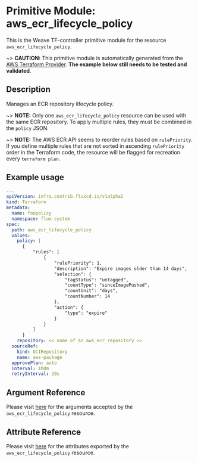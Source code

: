 
# Primitive Module: aws_ecr_lifecycle_policy

This is the Weave TF-controller primitive module for the resource `aws_ecr_lifecycle_policy`.

~> **CAUTION:** This primitive module is automatically generated from the [AWS Terraform Provider](https://registry.terraform.io/providers/hashicorp/aws/latest/docs/resources/ecr_lifecycle_policy). **The example below still needs to be tested and validated**.

## Description

Manages an ECR repository lifecycle policy.

~> **NOTE:** Only one `aws_ecr_lifecycle_policy` resource can be used with the same ECR repository. To apply multiple rules, they must be combined in the `policy` JSON.

~> **NOTE:** The AWS ECR API seems to reorder rules based on `rulePriority`. If you define multiple rules that are not sorted in ascending `rulePriority` order in the Terraform code, the resource will be flagged for recreation every `terraform plan`.

## Example usage

```yaml
---
apiVersion: infra.contrib.fluxcd.io/v1alpha1
kind: Terraform
metadata:
  name: foopolicy
  namespace: flux-system
spec:
  path: aws_ecr_lifecycle_policy
  values:
    policy: |
      {
          "rules": [
              {
                  "rulePriority": 1,
                  "description": "Expire images older than 14 days",
                  "selection": {
                      "tagStatus": "untagged",
                      "countType": "sinceImagePushed",
                      "countUnit": "days",
                      "countNumber": 14
                  },
                  "action": {
                      "type": "expire"
                  }
              }
          ]
      }
    repository: << name of an aws_ecr_repository >>
  sourceRef:
    kind: OCIRepository
    name: aws-package
  approvePlan: auto
  interval: 1h0m
  retryInterval: 20s
```

## Argument Reference

Please visit [here](https://registry.terraform.io/providers/hashicorp/aws/latest/docs/resources/ecr_lifecycle_policy#argument-reference) for the arguments accepted by the `aws_ecr_lifecycle_policy` resource.

## Attribute Reference

Please visit [here](https://registry.terraform.io/providers/hashicorp/aws/latest/docs/resources/ecr_lifecycle_policy#attributes-reference) for the attributes exported by the `aws_ecr_lifecycle_policy` resource.
